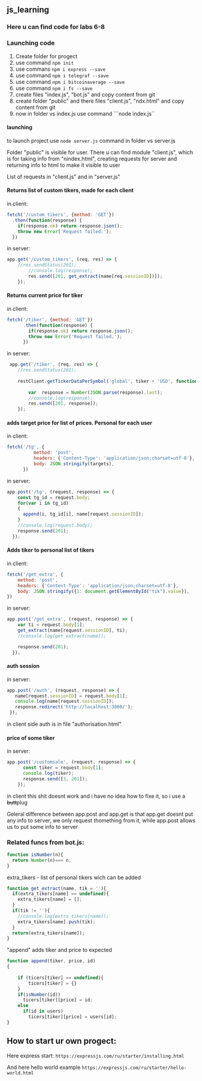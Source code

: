## js_learning
 ### Here u can find code for labs 6-8  
 
### Launching code
1. Create folder for progect
2. use command ```npm init``` 
3. use commans ```npm i express --save```
4. use command ```npm i telegraf --save```
5. use command ```npm i bitcoinaverage --save```
6. use command ```npm i fs --save```
7. create files "index.js", "bot.js" and copy content from git
8. create folder "public" and there files "client.js", "ndx.html" and copy content from git
9. now in folder vs index.js use command ```node index.js``

#### launching 
to launch project use ```node server.js``` command in folder vs server.js
 

Folder "public" is visible for user. There u can find module "client.js", which is for taking info from "nindex.html", creating requests for server and returning info to html to make it visible to user

List of requests in "client.js" and in  "server.js"

 #### Returns list of custom tikers, made for each client 
in client:
```javascript
fetch('/custom_tikers', {method: 'GET'})
  .then(function(response) {
    if(response.ok) return response.json();
    throw new Error('Request failed.');
  })
```
in server:
```javascript
app.get('/custom_tikers', (req, res) => {
    //res.sendStatus(201);
        //console.log(response);
        res.send([201, get_extract(name[req.sessionID])]);
    });
```
 
#### Returns current price for tiker 
in client: 
```javascript
fetch('/tiker', {method: 'GET'})
      .then(function(response) {
        if(response.ok) return response.json();
        throw new Error('Request failed.');
      }) 
``` 
in server:
```javascript
 app.get('/tiker', (req, res) => {
    //res.sendStatus(201);
    
    restClient.getTickerDataPerSymbol('global', tiker + 'USD', function(response) {
    
        var  response = Number(JSON.parse(response).last);
        //console.log(response);
        res.send([201, response]);
    });
 ```

#### adds target price for list of prices. Personal for each user
in client:
```javascript
fetch('/tg', {  
          method: 'post',
          headers: {'Content-Type': 'application/json;charset=utf-8'},
          body: JSON.stringify(targets),
      })
```
in server:
```javascript
app.post('/tg', (request, response) => {
    const tg_id = request.body;
    for(var i in tg_id)
    {
      append(i, tg_id[i], name[request.sessionID]);
    }
    //console.log(request.body);
    response.send(201);
  });
  ```
  
#### Adds tiker to personal list of tikers
in client:
```javascript
fetch('/get_extra', {  
    method: 'post',
    headers: {'Content-Type': 'application/json;charset=utf-8'},
    body: JSON.stringify({1: document.getElementById("tik").value}),
})
```
in server:
```javascript
app.post('/get_extra', (request, response) => {
    var ti = request.body[1];
    get_extract(name[request.sessionID], ti);
    //console.log(get_extract(name));

    response.send(201);
  });
 ``` 
 #### auth session
 in server:
 ```javascript
 app.post('/auth', (request, response) => {
    name[request.sessionID] = request.body[1];
    console.log(name[request.sessionID]);
    response.redirect('http://localhost:3000/');
  });
```  
in client side auth is in file "authorisation.html"

#### price of some tiker
in server:
```javascript
app.post('/customsale', (request, response) => {
      const tiker = request.body[1];
      console.log(tiker);
      response.send([3, 201]);
    });
```    
in client this shit doesnt work and i have no idea how to fixe it, so i use a ~~butt~~plug

Geleral difference between app.post and app.get is that app.get doesnt put any info to server, we only request thomething from it, while app.post allows us to put some info to server

### Related funcs from bot.js:
```javascript
function isNumber(n){
  return Number(n)=== n;
}
```
extra_tikers - list of personal tikers wich can be added
```javascript
function get_extract(name, tik = ''){
  if(extra_tikers[name] == undefined){
    extra_tikers[name] = [];
  }
  if(tik != ''){
    //console.log(extra_tikers[name]);
    extra_tikers[name].push(tik);
  }
  return(extra_tikers[name]);
}
```
"append" adds tiker and price to expected
```javascript
function append(tiker, price, id)
{
    
    if (ticers[tiker] == undefined){
        ticers[tiker] = {}
    }
    if(isNumber(id))
      ticers[tiker][price] = id;
    else
      if(id in users)
        ticers[tiker][price] = users[id];
}
```

## How to start ur own progect:
Here express start: ``` https://expressjs.com/ru/starter/installing.html ```

And here hello world example ``` https://expressjs.com/ru/starter/hello-world.html  ```

